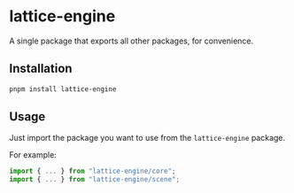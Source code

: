 # lattice-engine

A single package that exports all other packages, for convenience.

## Installation

```bash
pnpm install lattice-engine
```

## Usage

Just import the package you want to use from the `lattice-engine` package.

For example:

```ts
import { ... } from "lattice-engine/core";
import { ... } from "lattice-engine/scene";
```
